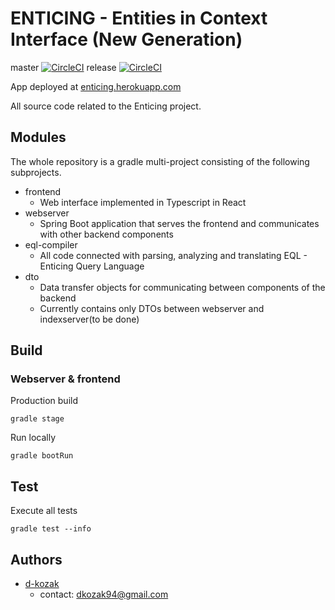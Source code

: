 #  ENTICING - Entities in Context Interface (New Generation) 
master [![CircleCI](https://circleci.com/gh/d-kozak/enticing/tree/master.svg?style=svg&circle-token=6229d8e724544b9e418fdbbe97d704de68388098)](https://circleci.com/gh/d-kozak/enticing/tree/master)
release [![CircleCI](https://circleci.com/gh/d-kozak/enticing/tree/release.svg?style=svg&circle-token=6229d8e724544b9e418fdbbe97d704de68388098)](https://circleci.com/gh/d-kozak/enticing/tree/release)

App deployed at [enticing.herokuapp.com](https://enticing.herokuapp.com/)

All source code related to the Enticing project. 

## Modules
The whole repository is a gradle multi-project consisting of the following subprojects.
* frontend
    * Web interface implemented in Typescript in React
* webserver
    * Spring Boot application that serves the frontend and communicates with other backend components
* eql-compiler
    * All code connected with parsing, analyzing and translating EQL - Enticing Query Language
* dto
    * Data transfer objects for communicating between components of the backend
    * Currently contains only DTOs between webserver and indexserver(to be done)

## Build
### Webserver & frontend
Production build
```
gradle stage
```
Run locally
```
gradle bootRun
```

## Test
Execute all tests
```
gradle test --info
```

## Authors
* [d-kozak](https://github.com/d-kozak/)
    * contact: [dkozak94@gmail.com](mailto:dkozak94@gmail.com)
